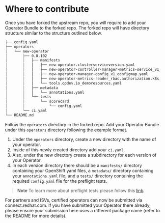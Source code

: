 # Where to contribute

Once you have forked the upstream repo, you will require to add your Operator Bundle to the forked repo. The forked repo will have directory structure similar to the structure outlined below.

```bash
├── config.yaml
├── operators
│   └── new-operator
│       ├── 0.0.102
│       │   ├── manifests
│       │   │   ├── new-operator.clusterserviceversion.yaml
│       │   │   ├── new-operator-controller-manager-metrics-service_v1_service.yaml
│       │   │   ├── new-operator-manager-config_v1_configmap.yaml
│       │   │   ├── new-operator-metrics-reader_rbac.authorization.k8s.io_v1_clusterrole.yaml
│       │   │   └── tools.opdev.io_demoresources.yaml
│       │   ├── metadata
│       │   │   └── annotations.yaml
│       │   └── tests
│       │       └── scorecard
│       │           └── config.yaml
│       └── ci.yaml
└── README.md
```

Follow the `operators` directory in the forked repo. Add your Operator Bundle under this `operators` directory following the example format.
1. Under the `operators` directory, create a new directory with the name of your operator.
1. Inside of this newly created directory add your `ci.yaml`.
1. Also, under the new directory create a subdirectory for each version of your Operator.
1. In each version directory there should be a `manifests/` directory containing your OpenShift yaml files, a `metadata/` directory containing your `annotations.yaml` file, and a `tests/` directory containing the required `config.yaml` file for the preflight tests.

>**Note** To learn more about preflight tests please follow this [link](https://github.com/redhat-openshift-ecosystem/openshift-preflight?tab=readme-ov-file#preflight).

For partners and ISVs, certified operators can now be submitted via connect.redhat.com. If you have submitted your Operator there already, please ensure your submission here uses a different package name (refer to the README for more details).
